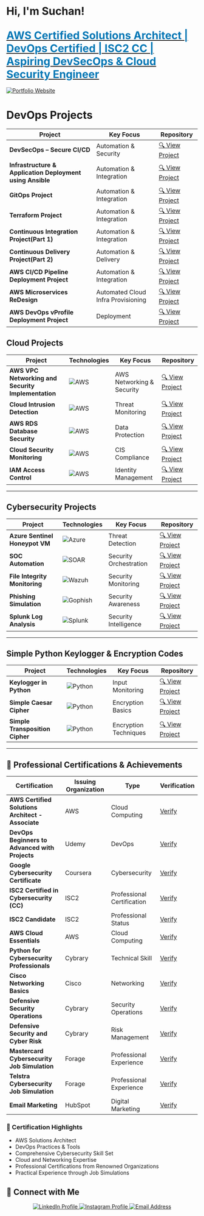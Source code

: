 # Hi, I'm Suchan!  
## [**<span style="color:#0077B5; font-size: 28px;">AWS Certified Solutions Architect | DevOps Certified | ISC2 CC | Aspiring DevSecOps & Cloud Security Engineer</span>**](https://suchanmadhikarmi.com.np)

[![Portfolio Website](https://img.shields.io/badge/Portfolio_Link-0077B5?style=for-the-badge&logo=appveyor&logoColor=white)](https://suchanmadhikarmi.com.np)

# DevOps Projects

| Project | Key Focus | Repository |
|---------|-----------|------------|
| **DevSecOps – Secure CI/CD** | Automation & Security | [🔍 View Project](https://github.com/SuchanMadhikarmi/DevSecOps-Secure-CI-CD-Pipeline) |
| **Infrastructure & Application Deployment using Ansible** | Automation & Integration | [🔍 View Project](https://github.com/SuchanMadhikarmi/ansible-aws-vpc) |
| **GitOps Project** | Automation & Integration | [🔍 View Project](https://github.com/SuchanMadhikarmi/GitOps-Project) |
| **Terraform Project** | Automation & Integration | [🔍 View Project](https://github.com/SuchanMadhikarmi/Terraform-for-Cloud-State-Management) |
| **Continuous Integration Project(Part 1)** | Automation & Integration | [🔍 View Project](https://github.com/SuchanMadhikarmi/Continuous-Integration-with-Jenkins-Nexus_Sonarqube-and-Slack) |
| **Continuous Delivery Project(Part 2)** | Automation & Delivery | [🔍 View Project](https://github.com/SuchanMadhikarmi/Continuous-Delivery-of-java-web_application) |
| **AWS CI/CD Pipeline Deployment Project** | Automation & Integration | [🔍 View Project](https://github.com/SuchanMadhikarmi/AWS__CICD) |
| **AWS Microservices ReDesign** | Automated Cloud Infra Provisioning | [🔍 View Project](https://github.com/SuchanMadhikarmi/PAAS-and-SAAS-AWS) |
| **AWS DevOps vProfile Deployment Project** | Deployment| [🔍 View Project](https://github.com/SuchanMadhikarmi/aws_devops_appdeploy) |

## Cloud Projects

| Project | Technologies | Key Focus | Repository |
|---------|--------------|-----------|------------|
| **AWS VPC Networking and Security Implementation** | ![AWS](https://img.shields.io/badge/AWS-VPC-2C73D2?style=flat&logo=amazon-aws) | AWS Networking & Security | [🔍 View Project](https://github.com/SuchanMadhikarmi/AWS-VPC-Networking) |
| **Cloud Intrusion Detection** | ![AWS](https://img.shields.io/badge/AWS-GuardDuty-2C73D2?style=flat&logo=amazon-aws) | Threat Monitoring | [🔍 View Project](https://github.com/SuchanMadhikarmi/Threat-Detection-using-GuardDuty) |
| **AWS RDS Database Security** | ![AWS](https://img.shields.io/badge/AWS-RDS-2C73D2?style=flat&logo=amazon-aws) | Data Protection | [🔍 View Project](https://github.com/SuchanMadhikarmi/Securing-AWS-Database--Project) |
| **Cloud Security Monitoring** | ![AWS](https://img.shields.io/badge/AWS-Security%20Hub-2C73D2?style=flat&logo=amazon-aws) | CIS Compliance | [🔍 View Project](https://github.com/SuchanMadhikarmi/AWS-Cloud-Security-Monitoring) |
| **IAM Access Control** | ![AWS](https://img.shields.io/badge/AWS-IAM-2C73D2?style=flat&logo=amazon-aws) | Identity Management | [🔍 View Project](https://github.com/SuchanMadhikarmi/Cloud-Security-with-AWS-IAM) |

---

## Cybersecurity Projects

| Project | Technologies | Key Focus | Repository |
|---------|--------------|-----------|------------|
| **Azure Sentinel Honeypot VM** | ![Azure](https://img.shields.io/badge/Microsoft-Sentinel-2C73D2?style=flat&logo=microsoft-azure) | Threat Detection | [🔍 View Project](https://github.com/SuchanMadhikarmi/HoneypotVM) |
| **SOC Automation** | ![SOAR](https://img.shields.io/badge/SOAR-Automation-2C73D2?style=flat&logo=lightning) | Security Orchestration | [🔍 View Project](https://github.com/SuchanMadhikarmi/SOC) |
| **File Integrity Monitoring** | ![Wazuh](https://img.shields.io/badge/Wazuh-FIM-2C73D2?style=flat&logo=shield) | Security Monitoring | [🔍 View Project](https://github.com/SuchanMadhikarmi/FIM-using-Wazuh) |
| **Phishing Simulation** | ![Gophish](https://img.shields.io/badge/Gophish-Simulation-2C73D2?style=flat&logo=phishing) | Security Awareness | [🔍 View Project](https://github.com/SuchanMadhikarmi/Phising-simulation) |
| **Splunk Log Analysis** | ![Splunk](https://img.shields.io/badge/Splunk-Analysis-2C73D2?style=flat&logo=splunk) | Security Intelligence | [🔍 View Project](https://github.com/SuchanMadhikarmi/Splunk) |

---

## Simple Python Keylogger & Encryption Codes

| Project | Technologies | Key Focus | Repository |
|---------|--------------|-----------|------------|
| **Keylogger in Python** | ![Python](https://img.shields.io/badge/Python-Keylogger-2C73D2?style=flat&logo=python) | Input Monitoring | [🔍 View Project](https://github.com/SuchanMadhikarmi/Keylogger) |
| **Simple Caesar Cipher** | ![Python](https://img.shields.io/badge/Python-Cryptography-2C73D2?style=flat&logo=python) | Encryption Basics | [🔍 View Project](https://github.com/SuchanMadhikarmi/Simple-caesar-cipher) |
| **Simple Transposition Cipher** | ![Python](https://img.shields.io/badge/Python-Cryptography-2C73D2?style=flat&logo=python) | Encryption Techniques | [🔍 View Project](https://github.com/SuchanMadhikarmi/Simple-Transposition-Cipher) |

---

## 📜 Professional Certifications & Achievements

| Certification | Issuing Organization | Type | Verification |
|--------------|---------------------|------|--------------|
| **AWS Certified Solutions Architect - Associate** | AWS | Cloud Computing | [ Verify](https://cp.certmetrics.com/amazon/en/public/verify/credential/c073c6f7ade04948b4f94f1ce3a3096f) |
| **DevOps Beginners to Advanced with Projects** | Udemy | DevOps | [ Verify](https://www.udemy.com/certificate/UC-2d81e1ac-c6e4-4635-a9f6-79ca461a3a43/) |
| **Google Cybersecurity Certificate** | Coursera | Cybersecurity | [ Verify](https://coursera.org/share/7d562e78f65bbf7ba54abc53728de57f) |
| **ISC2 Certified in Cybersecurity (CC)** | ISC2 | Professional Certification | [ Verify](https://www.isc2.org/Certifications/CC) |
| **ISC2 Candidate** | ISC2 | Professional Status | [ Verify](https://www.credly.com/badges/e4c8f322-6399-4e03-91e0-ae40548cef9f/linked_in_profile) |
| **AWS Cloud Essentials** | AWS | Cloud Computing | [ Verify](https://www.credly.com/badges/f09f085f-3ea3-4082-8b3e-f0a0c52dd230/linked_in_profile) |
| **Python for Cybersecurity Professionals** | Cybrary | Technical Skill | [ Verify](https://app.cybrary.it/profile/suchanDEO?tab=cert-completion&cert=CC-50b8748a-ae33-4d4d-a391-1df5defad8c2) |
| **Cisco Networking Basics** | Cisco | Networking | [ Verify](https://www.credly.com/badges/760ecf1c-de2c-408d-b938-c6ac53bc9b60/linked_in_profile) |
| **Defensive Security Operations** | Cybrary | Security Operations | [ Verify](https://app.cybrary.it/profile/suchanDEO?tab=cert-completion&cert=CC-ea7f1be7-c63a-4eb6-a30b-bb919f30c0b6) |
| **Defensive Security and Cyber Risk** | Cybrary | Risk Management | [ Verify](https://app.cybrary.it/profile/suchanDEO?tab=cert-completion&cert=CC-ba37e3d9-8b49-4d09-873a-9ab2f7e20ea0) |
| **Mastercard Cybersecurity Job Simulation** | Forage | Professional Experience | [ Verify](https://forage-uploads-prod.s3.amazonaws.com/completion-certificates/mfxGwGDp6WkQmtmTf/vcKAB5yYAgvemepGQ_mfxGwGDp6WkQmtmTf_Xnaan2w672837TpzX_1739381054799_completion_certificate.pdf) |
| **Telstra Cybersecurity Job Simulation** | Forage | Professional Experience | [ Verify](https://forage-uploads-prod.s3.amazonaws.com/completion-certificates/M6JGAwZ52SMusMEcK/RNhbu8QnDzthwynEf_M6JGAwZ52SMusMEcK_Xnaan2w672837TpzX_1739302833010_completion_certificate.pdf) |
| **Email Marketing** | HubSpot | Digital Marketing | [ Verify](https://app-na2.hubspot.com/academy/achievements/7gmxggl2/en/1/suchan-madhikarmi/email-marketing) |

### 🌟 Certification Highlights
- AWS Solutions Architect
- DevOps Practices & Tools 
- Comprehensive Cybersecurity Skill Set
- Cloud and Networking Expertise
- Professional Certifications from Renowned Organizations
- Practical Experience through Job Simulations


## 🤳 Connect with Me

<div align="center">
  <a href="https://www.linkedin.com/in/suchanmadhikarmi/" target="_blank">
    <img src="https://img.shields.io/badge/LinkedIn-0A66C2?style=for-the-badge&logo=linkedin&logoColor=white" alt="LinkedIn Profile"/>
  </a>
  <a href="https://www.instagram.com/suchan__madhikarmi/" target="_blank">
    <img src="https://img.shields.io/badge/Instagram-E4405F?style=for-the-badge&logo=instagram&logoColor=white" alt="Instagram Profile"/>
  </a>
  <a href="mailto:suchanmadhikarmi123@gmail.com" target="_blank">
    <img src="https://img.shields.io/badge/Email-D14836?style=for-the-badge&logo=gmail&logoColor=white" alt="Email Address"/>
  </a>
</div>
